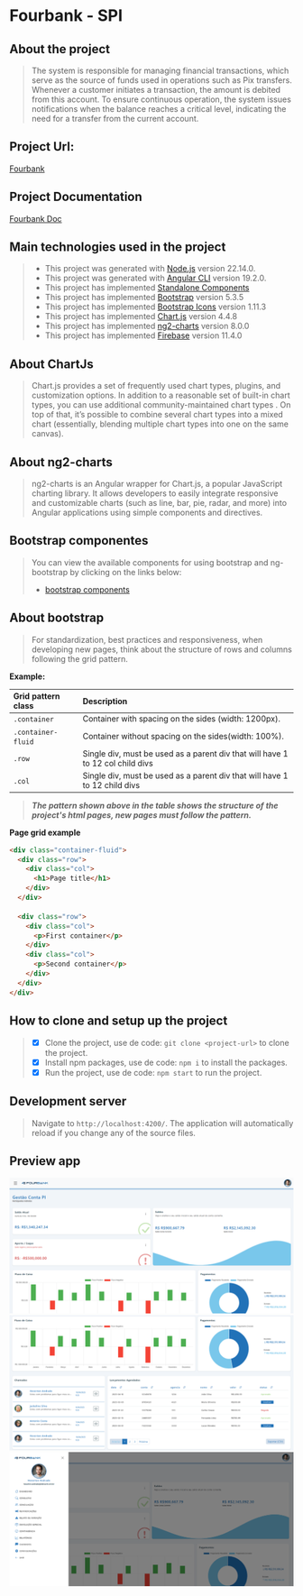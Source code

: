 # Fourbank - SPI

## About the project
> The system is responsible for managing financial transactions, which serve as the source 
> of funds used in operations such as Pix transfers. Whenever a customer initiates a transaction, 
> the amount is debited from this account. To ensure continuous operation, the system issues 
> notifications when the balance reaches a critical level, indicating the need for a 
> transfer from the current account.

## Project Url:
[Fourbank](https://fourbank-poc.web.app)

## Project Documentation
[Fourbank Doc](https://github.com/jhonatan-costa-deliverit/fourbank-bootstrap-poc/blob/main/src/assets/docs/fourbank-poc-doc.pdf)

## Main technologies used in the project
>* This project was generated with [Node.js](https://nodejs.org) version 22.14.0.
>* This project was generated with [Angular CLI](https://github.com/angular/angular-cli) version 19.2.0.
>* This project has implemented [Standalone Components](https://v17.angular.io/guide/standalone-components)
>* This project has implemented [Bootstrap](https://getbootstrap.com) version 5.3.5
>* This project has implemented [Bootstrap Icons](https://icons.getbootstrap.com) version 1.11.3
>* This project has implemented [Chart.js](https://www.chartjs.org) version 4.4.8
>* This project has implemented [ng2-charts](https://www.npmjs.com/package/ng2-charts) version 8.0.0
>* This project has implemented [Firebase](https://firebase.google.com/) version 11.4.0

## About ChartJs
>Chart.js provides a set of frequently used chart types, plugins, 
> and customization options. In addition to a reasonable set of built-in chart 
> types, you can use additional community-maintained chart types . On top of that, 
> it’s possible to combine several chart types into a mixed chart 
> (essentially, blending multiple chart types into one on the same canvas).

## About ng2-charts
>ng2-charts is an Angular wrapper for Chart.js, a popular JavaScript charting library. 
> It allows developers to easily integrate responsive and customizable charts 
> (such as line, bar, pie, radar, and more) into Angular applications using simple 
> components and directives.

## Bootstrap componentes
>You can view the available components for using bootstrap and ng-bootstrap by clicking on the links below:
>* [bootstrap components](https://getbootstrap.com/docs/5.3/components)

## About bootstrap
>For standardization, best practices and responsiveness, when developing new pages,
> think about the structure of rows and columns following the grid pattern.

**Example:**

| Grid pattern class | Description                                                                    |
|:-------------------|:-------------------------------------------------------------------------------|
| `.container`       | Container with spacing on the sides (width: 1200px).                           |
| `.container-fluid` | Container without spacing on the sides(width: 100%).                           |
| `.row`             | Single div, must be used as a parent div that will have 1 to 12 col child divs |
| `.col`             | Single div, must be used as a parent div that will have 1 to 12 child divs     | 

>***The pattern shown above in the table shows the structure of the project's html pages, new pages must follow the pattern.***

**Page grid example**

~~~html
<div class="container-fluid">
  <div class="row">
    <div class="col">
      <h1>Page title</h1>
    </div>
  </div>
  
  <div class="row">
    <div class="col">
      <p>First container</p>
    </div>
    <div class="col">
      <p>Second container</p>
    </div>
  </div>
</div>
~~~

## How to clone and setup up the project
> - [x] Clone the project, use de code: `git clone <project-url>` to clone the project.
> - [x] Install npm packages, use de code: `npm i` to install the packages.
> - [x] Run the project, use de code: `npm start` to run the project.

## Development server
> Navigate to `http://localhost:4200/`. The application will automatically reload if you change any of the source files.

## Preview app
![image](https://github.com/jhonatan-costa-deliverit/fourbank-bootstrap-poc/blob/main/src/assets/previews/preview-one.png)
![image](https://github.com/jhonatan-costa-deliverit/fourbank-bootstrap-poc/blob/main/src/assets/previews/preview-two.png)
![image](https://github.com/jhonatan-costa-deliverit/fourbank-bootstrap-poc/blob/main/src/assets/previews/preview-three.png)
